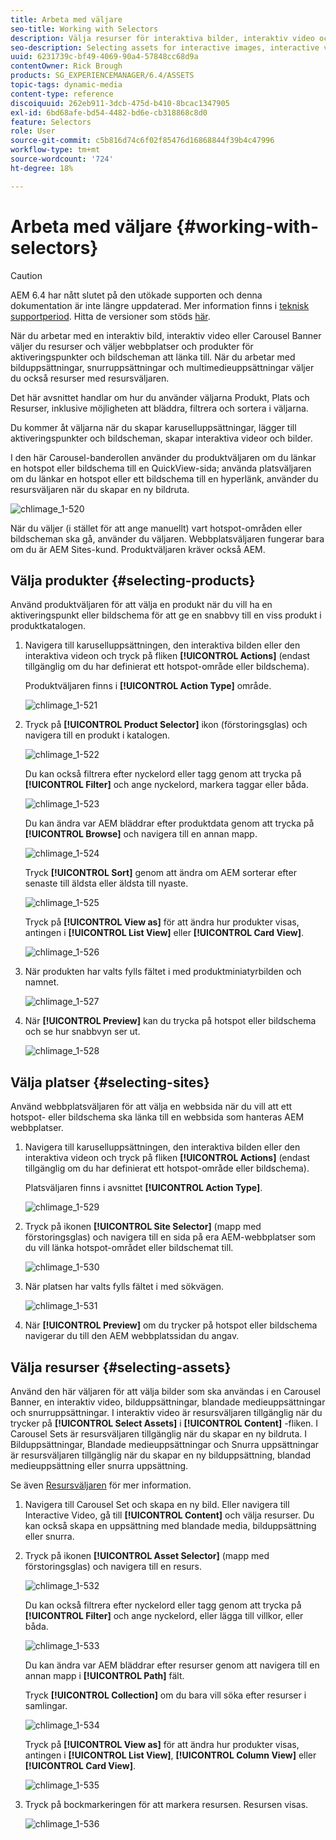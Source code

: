 ```yaml
---
title: Arbeta med väljare
seo-title: Working with Selectors
description: Välja resurser för interaktiva bilder, interaktiv video och karusellbanderoller
seo-description: Selecting assets for interactive images, interactive video, and carousel banners
uuid: 6231739c-bf49-4069-90a4-57848cc68d9a
contentOwner: Rick Brough
products: SG_EXPERIENCEMANAGER/6.4/ASSETS
topic-tags: dynamic-media
content-type: reference
discoiquuid: 262eb911-3dcb-475d-b410-8bcac1347905
exl-id: 6bd68afe-bd54-4482-bd6e-cb318868c8d0
feature: Selectors
role: User
source-git-commit: c5b816d74c6f02f85476d16868844f39b4c47996
workflow-type: tm+mt
source-wordcount: '724'
ht-degree: 18%

---
```


# Arbeta med väljare {#working-with-selectors}

>[!CAUTION]
>
>AEM 6.4 har nått slutet på den utökade supporten och denna dokumentation är inte längre uppdaterad. Mer information finns i [teknisk supportperiod](https://helpx.adobe.com/support/programs/eol-matrix.html). Hitta de versioner som stöds [här](https://experienceleague.adobe.com/docs/).

När du arbetar med en interaktiv bild, interaktiv video eller Carousel Banner väljer du resurser och väljer webbplatser och produkter för aktiveringspunkter och bildscheman att länka till. När du arbetar med bilduppsättningar, snurruppsättningar och multimedieuppsättningar väljer du också resurser med resursväljaren.

Det här avsnittet handlar om hur du använder väljarna Produkt, Plats och Resurser, inklusive möjligheten att bläddra, filtrera och sortera i väljarna.

Du kommer åt väljarna när du skapar karuselluppsättningar, lägger till aktiveringspunkter och bildscheman, skapar interaktiva videor och bilder.

I den här Carousel-banderollen använder du produktväljaren om du länkar en hotspot eller bildschema till en QuickView-sida; använda platsväljaren om du länkar en hotspot eller ett bildschema till en hyperlänk, använder du resursväljaren när du skapar en ny bildruta.

![chlimage_1-520](assets/chlimage_1-520.png)

När du väljer (i stället för att ange manuellt) vart hotspot-områden eller bildscheman ska gå, använder du väljaren. Webbplatsväljaren fungerar bara om du är AEM Sites-kund. Produktväljaren kräver också AEM.

## Välja produkter {#selecting-products}

Använd produktväljaren för att välja en produkt när du vill ha en aktiveringspunkt eller bildschema för att ge en snabbvy till en viss produkt i produktkatalogen.

1. Navigera till karuselluppsättningen, den interaktiva bilden eller den interaktiva videon och tryck på fliken **[!UICONTROL Actions]** (endast tillgänglig om du har definierat ett hotspot-område eller bildschema).

   Produktväljaren finns i **[!UICONTROL Action Type]** område.

   ![chlimage_1-521](assets/chlimage_1-521.png)

1. Tryck på **[!UICONTROL Product Selector]** ikon (förstoringsglas) och navigera till en produkt i katalogen.

   ![chlimage_1-522](assets/chlimage_1-522.png)

   Du kan också filtrera efter nyckelord eller tagg genom att trycka på **[!UICONTROL Filter]** och ange nyckelord, markera taggar eller båda.

   ![chlimage_1-523](assets/chlimage_1-523.png)

   Du kan ändra var AEM bläddrar efter produktdata genom att trycka på **[!UICONTROL Browse]** och navigera till en annan mapp.

   ![chlimage_1-524](assets/chlimage_1-524.png)

   Tryck **[!UICONTROL Sort]** genom att ändra om AEM sorterar efter senaste till äldsta eller äldsta till nyaste.

   ![chlimage_1-525](assets/chlimage_1-525.png)

   Tryck på **[!UICONTROL View as]** för att ändra hur produkter visas, antingen i **[!UICONTROL List View]** eller **[!UICONTROL Card View]**.

   ![chlimage_1-526](assets/chlimage_1-526.png)

1. När produkten har valts fylls fältet i med produktminiatyrbilden och namnet.

   ![chlimage_1-527](assets/chlimage_1-527.png)

1. När **[!UICONTROL Preview]** kan du trycka på hotspot eller bildschema och se hur snabbvyn ser ut.

   ![chlimage_1-528](assets/chlimage_1-528.png)

## Välja platser {#selecting-sites}

Använd webbplatsväljaren för att välja en webbsida när du vill att ett hotspot- eller bildschema ska länka till en webbsida som hanteras AEM webbplatser.

1. Navigera till karuselluppsättningen, den interaktiva bilden eller den interaktiva videon och tryck på fliken **[!UICONTROL Actions]** (endast tillgänglig om du har definierat ett hotspot-område eller bildschema).

   Platsväljaren finns i avsnittet **[!UICONTROL Action Type]**.

   ![chlimage_1-529](assets/chlimage_1-529.png)

1. Tryck på ikonen **[!UICONTROL Site Selector]** (mapp med förstoringsglas) och navigera till en sida på era AEM-webbplatser som du vill länka hotspot-området eller bildschemat till.

   ![chlimage_1-530](assets/chlimage_1-530.png)

1. När platsen har valts fylls fältet i med sökvägen.

   ![chlimage_1-531](assets/chlimage_1-531.png)

1. När **[!UICONTROL Preview]** om du trycker på hotspot eller bildschema navigerar du till den AEM webbplatssidan du angav.

## Välja resurser {#selecting-assets}

Använd den här väljaren för att välja bilder som ska användas i en Carousel Banner, en interaktiv video, bilduppsättningar, blandade medieuppsättningar och snurruppsättningar. I interaktiv video är resursväljaren tillgänglig när du trycker på **[!UICONTROL Select Assets]** i **[!UICONTROL Content]** -fliken. I Carousel Sets är resursväljaren tillgänglig när du skapar en ny bildruta. I Bilduppsättningar, Blandade medieuppsättningar och Snurra uppsättningar är resursväljaren tillgänglig när du skapar en ny bilduppsättning, blandad medieuppsättning eller snurra uppsättning.

Se även [Resursväljaren](asset-selector.md) för mer information.

1. Navigera till Carousel Set och skapa en ny bild. Eller navigera till Interactive Video, gå till **[!UICONTROL Content]** och välja resurser. Du kan också skapa en uppsättning med blandade media, bilduppsättning eller snurra.
1. Tryck på ikonen **[!UICONTROL Asset Selector]** (mapp med förstoringsglas) och navigera till en resurs.

   ![chlimage_1-532](assets/chlimage_1-532.png)

   Du kan också filtrera efter nyckelord eller tagg genom att trycka på **[!UICONTROL Filter]** och ange nyckelord, eller lägga till villkor, eller båda.

   ![chlimage_1-533](assets/chlimage_1-533.png)

   Du kan ändra var AEM bläddrar efter resurser genom att navigera till en annan mapp i **[!UICONTROL Path]** fält.

   Tryck **[!UICONTROL Collection]** om du bara vill söka efter resurser i samlingar.

   ![chlimage_1-534](assets/chlimage_1-534.png)

   Tryck på **[!UICONTROL View as]** för att ändra hur produkter visas, antingen i **[!UICONTROL List View]**, **[!UICONTROL Column View]** eller **[!UICONTROL Card View]**.

   ![chlimage_1-535](assets/chlimage_1-535.png)

1. Tryck på bockmarkeringen för att markera resursen. Resursen visas.

   ![chlimage_1-536](assets/chlimage_1-536.png)
